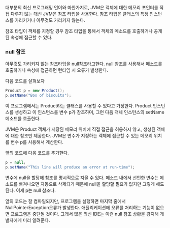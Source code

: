 대부분의 최신 프로그래밍 언어와 마찬가지로, JVM은 객체에 대한 메모리 포인터를 직접 다루지 않는 대신 JVM은 참조 타입을 사용한다. 참조 타입은 클래스의 특정 인스턴스를 가리키거나 아무것도 가리키지 않는다. 

참조 타입이 객체를 지정할 경우 참조 타입을 통해서 객체의 메소드를 호출하거나 공개된 속성에 접근할 수 있다.

### null 참조
아무것도 가리키지 않는 참조타입을 null참조라고한다. null 참조를 사용해서 메소드를 호출하거나 속성에 접근하면 런타임 시 오류가 발생한다.

다음 코드를 살펴보자
```java
Product p = new Product();
p.setName("Box of biscuits");
```
이 프로그램에서는 Product라는 클래스를 사용할 수 있다고 가정한다. Product 인스턴스를 생성하고 이 인스턴스를 변수  p가 참조하며, 그런 다음 객체 인스턴스의 setName 메소드를 호출한다.

JVM은 Product 객체가 저장된 메모리 위치에 직접 접근을 허용하지 않고, 생성된 객체에 대한 참조만 제공한다. JVM은 변수가 지정하는 객체에 접근할 수 있는 메모리 위치를 변수 p를 사용해서 계산한다.

앞의 코드에 다음 코드를 추가한다.
``` java
p = null;
p.setName("This line will produce an error at run-time");
```
변수에 null을 할당해 참조를 명시적으로 지울 수 있다. 메소드 내에서 선언한 변수는 메소드를 빠져나오면 자동으로 삭제되기 때문에 null을 할당할 필요가 없지만 그렇게 해도된다.
이제 p는 null 참조다. 

앞의 코드는 잘 컴파일되지만, 프로그램을 실행하면 마지막 줄에서 NullPointerException오류가 발생한다. 애플리케이션에 오류를 처리하는 기능이 없으면 프로그램은 중단될 것이다. 그래서 많은 최신 IDE는 이런 null 참조 상황을 감지해 개발자에게 미리 알려준다.

